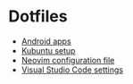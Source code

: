 # Dotfiles

- [Android apps](./apps.md)
- [Kubuntu setup](./scripts/setup.sh)
- [Neovim configuration file](./.config/nvim/init.vim)
- [Visual Studio Code settings](./vscode)
